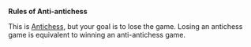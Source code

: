 **Rules of Anti-antichess**

This is [Antichess](https://liantichess.herokuapp.com/variants/antichess), but your goal is to lose the game. Losing an antichess game is equivalent to winning an anti-antichess game.